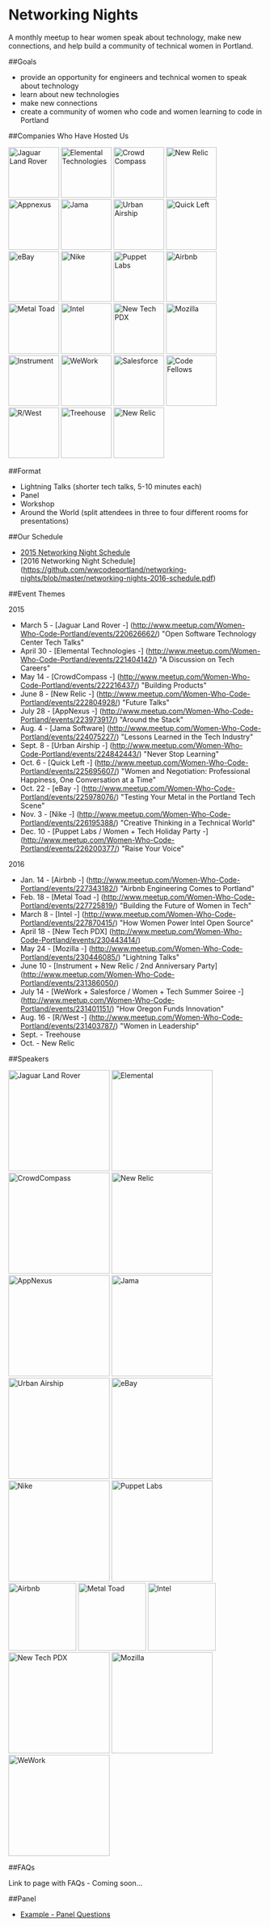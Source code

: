 # Networking Nights
A monthly meetup to hear women speak about technology, make new connections, and help build a community of technical women in Portland.

##Goals

- provide an opportunity for engineers and technical women to speak about technology
- learn about new technologies
- make new connections
- create a community of women who code and women learning to code in Portland

##Companies Who Have Hosted Us

<img height=100 src="logos/logo-jlr.png" title="Jaguar Land Rover">
<img height=100 src="logos/logo-elemental.png" title="Elemental Technologies">
<img height=100 src="logos/logo-crowdcompass.png" title="Crowd Compass">
<img height=100 src="logos/logo-newrelic.png" title="New Relic">
<img height=100 src="logos/logo-appnexus.png" title="Appnexus">
<img height=100 src="logos/logo-jama.png" title="Jama">
<img height=100 src="logos/logo-urbanairship.jpg" title="Urban Airship">
<img height=100 src="logos/logo-quickleft.png" title="Quick Left">
<img height=100 src="logos/logo-ebay.png" title="eBay">
<img height=100 src="logos/logo-nike.png" title="Nike">
<img height=100 src="logos/logo-puppetlabs.png" title="Puppet Labs">
<img height=100 src="logos/logo-airbnb.png" title="Airbnb">
<img height=100 src="logos/logo-metaltoad.jpg" title="Metal Toad">
<img height=100 src="logos/logo-intel.png" title="Intel">
<img height=100 src="logos/logo-newtechpdx.png" title="New Tech PDX">
<img height=100 src="logos/logo-mozilla.jpg" title="Mozilla">
<img height=100 src="logos/logo-instrument.png" title="Instrument">
<img height=100 src="logos/logo-wework.png" title="WeWork">
<img height=100 src="logos/logo-salesforce.png" title="Salesforce">
<img height=100 src="logos/logo-codefellows.png" title="Code Fellows">
<img height=100 src="logos/logo-rwest.png" title="R/West">
<img height=100 src="logos/logo-treehouse.png" title="Treehouse">
<img height=100 src="logos/logo-newrelic.png" title="New Relic">


##Format

- Lightning Talks (shorter tech talks, 5-10 minutes each)
- Panel
- Workshop
- Around the World (split attendees in three to four different rooms for presentations)

##Our Schedule

- [2015 Networking Night Schedule](https://github.com/wwcodeportland/networking-nights/blob/master/networking-nights-2015-schedule.pdf)
- [2016 Networking Night Schedule] (https://github.com/wwcodeportland/networking-nights/blob/master/networking-nights-2016-schedule.pdf)

##Event Themes

2015

- March 5 - [Jaguar Land Rover -] (http://www.meetup.com/Women-Who-Code-Portland/events/220626662/) "Open Software Technology Center Tech Talks"
- April 30 - [Elemental Technologies -] (http://www.meetup.com/Women-Who-Code-Portland/events/221404142/) "A Discussion on Tech Careers"
- May 14 - [CrowdCompass -] (http://www.meetup.com/Women-Who-Code-Portland/events/222216437/) "Building Products"
- June 8 - [New Relic -] (http://www.meetup.com/Women-Who-Code-Portland/events/222804928/) "Future Talks"
- July 28 - [AppNexus -] (http://www.meetup.com/Women-Who-Code-Portland/events/223973917/) "Around the Stack"
- Aug. 4 - [Jama Software] (http://www.meetup.com/Women-Who-Code-Portland/events/224075227/) "Lessons Learned in the Tech Industry"
- Sept. 8 - [Urban Airship -] (http://www.meetup.com/Women-Who-Code-Portland/events/224842443/) "Never Stop Learning"
- Oct. 6 - [Quick Left -] (http://www.meetup.com/Women-Who-Code-Portland/events/225695607/) "Women and Negotiation: Professional Happiness, One Conversation at a Time"
- Oct. 22 - [eBay -] (http://www.meetup.com/Women-Who-Code-Portland/events/225978076/) "Testing Your Metal in the Portland Tech Scene"
- Nov. 3 - [Nike -] (http://www.meetup.com/Women-Who-Code-Portland/events/226195388/) "Creative Thinking in a Technical World"
- Dec. 10 - [Puppet Labs / Women + Tech Holiday Party -] (http://www.meetup.com/Women-Who-Code-Portland/events/226200377/) "Raise Your Voice"

2016

- Jan. 14 - [Airbnb -] (http://www.meetup.com/Women-Who-Code-Portland/events/227343182/) "Airbnb Engineering Comes to Portland"
- Feb. 18 - [Metal Toad -] (http://www.meetup.com/Women-Who-Code-Portland/events/227725819/) "Building the Future of Women in Tech"
- March 8 - [Intel -] (http://www.meetup.com/Women-Who-Code-Portland/events/227870415/) "How Women Power Intel Open Source"
- April 18 - [New Tech PDX] (http://www.meetup.com/Women-Who-Code-Portland/events/230443414/)
- May 24 - [Mozilla -] (http://www.meetup.com/Women-Who-Code-Portland/events/230446085/) "Lightning Talks"
- June 10 - [Instrument + New Relic / 2nd Anniversary Party] (http://www.meetup.com/Women-Who-Code-Portland/events/231386050/)
- July 14 - [WeWork + Salesforce / Women + Tech Summer Soiree -] (http://www.meetup.com/Women-Who-Code-Portland/events/231401151/) "How Oregon Funds Innovation"
- Aug. 16 - [R/West -] (http://www.meetup.com/Women-Who-Code-Portland/events/231403787/) "Women in Leadership"
- Sept. - Treehouse
- Oct. - New Relic

##Speakers

<img height=200 src="graphics/wwcpdx-1-jaguarlandrover.jpg" title="Jaguar Land Rover">
<img height=200 src="graphics/wwcpdx-2-elemental.jpg" title="Elemental">
<img height=200 src="graphics/wwcpdx-3-crowdcompass.jpg" title="CrowdCompass">
<img height=200 src="graphics/wwcpdx-4-newrelic.jpg" title="New Relic">
<img height=200 src="graphics/wwcpdx-5-appnexus.jpg" title="AppNexus">
<img height=200 src="graphics/wwcpdx-6-jama.jpg" title="Jama">
<img height=200 src="graphics/wwcpdx-7-urbanairship.jpg" title="Urban Airship">
<img height=200 src="graphics/wwcpdx-9-ebay.jpg" title="eBay">
<img height=200 src="graphics/wwcpdx-10-nike.jpg" title="Nike">
<img height=200 src="graphics/wwcpdx-11-puppet.jpg" title="Puppet Labs">
<img height=134 src="graphics/wwcpdx-12-airbnb.jpg" title="Airbnb">
<img height=134 src="graphics/wwcpdx-13-metaltoad.jpg" title="Metal Toad">
<img height=134 src="graphics/wwcpdx-14-intel.jpg" title="Intel">
<img height=200 src="graphics/wwcpdx-15-newtechpdx.jpg" title="New Tech PDX">
<img height=200 src="graphics/wwcpdx-16-mozilla.jpg" title="Mozilla">
<img height=200 src="graphics/wwcpdx-18-wework.jpg" title="WeWork">

##FAQs

Link to page with FAQs - Coming soon...

##Panel

- [Example - Panel Questions](panel-questions.md)
